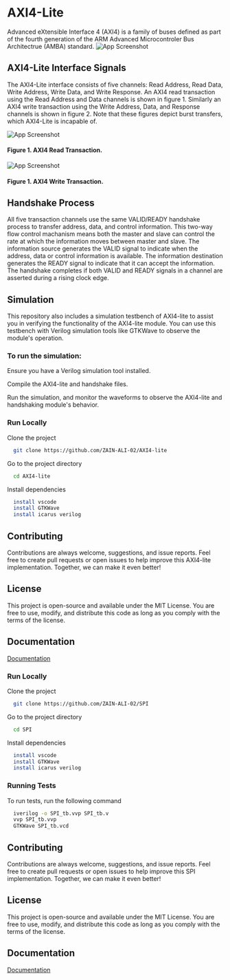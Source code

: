 # AXI4-Lite
Advanced eXtensible Interface 4 (AXI4) is a family of buses defined as part of the fourth generation of the ARM Advanced Microcontroler Bus Architectrue (AMBA) standard.
![App Screenshot](https://embeddedwala.com/uploads/images/202303/img_temp_640cdacadfec43-51459922-42407762.png)


## AXI4-Lite Interface Signals
The AXI4-Lite interface consists of five channels: Read Address, Read Data, Write Address, Write Data, and Write Response. An AXI4 read transaction using the Read Address and Data channels is shown in figure 1. Similarly an AXI4 write transaction using the Write Address, Data, and Response channels is shown in figure 2. Note that these figures depict burst transfers, which AXI4-Lite is incapable of.

![App Screenshot](https://www.realdigital.org/img/cede9613613d73fe3cf53fde7c215b73.png) 
#### Figure 1. AXI4 Read Transaction.  
![App Screenshot](https://www.realdigital.org/img/01b29efbcdc24d7feadbbb7c33cab5c5.png) 
#### Figure 1. AXI4 Write Transaction. 



## Handshake Process
All five transaction channels use the same VALID/READY handshake process to transfer address, data, and control information. This two-way flow control machanism means both the master and slave can control the rate at which the information moves between master and slave. The information source generates the VALID signal to indicate when the address, data or control information is available. The information destination generates the READY signal to indicate that it can accept the information. The handshake completes if both VALID and READY signals in a channel are asserted during a rising clock edge.

## Simulation
This repository also includes a simulation testbench of AXI4-lite to assist you in verifying the functionality of the AXI4-lite module. You can use this testbench with Verilog simulation tools like GTKWave to observe the module's operation.

### To run the simulation:

Ensure you have a Verilog simulation tool installed.

Compile the AXI4-lite and handshake files.

Run the simulation, and monitor the waveforms to observe the AXI4-lite and handshaking module's behavior.
### Run Locally

Clone the project

```bash
  git clone https://github.com/ZAIN-ALI-02/AXI4-lite
```

Go to the project directory

```bash
  cd AXI4-lite
```

Install dependencies

```bash
  install vscode
  install GTKWave
  install icarus verilog
```

## Contributing

Contributions are always welcome, suggestions, and issue reports. Feel free to create pull requests or open issues to help improve this AXI4-lite implementation. Together, we can make it even better!

## License
This project is open-source and available under the MIT License. You are free to use, modify, and distribute this code as long as you comply with the terms of the license.

## Documentation

[Documentation](http://www.gstitt.ece.ufl.edu/courses/fall15/eel4720_5721/labs/refs/AXI4_specification.pdf)

### Run Locally

Clone the project

```bash
  git clone https://github.com/ZAIN-ALI-02/SPI
```

Go to the project directory

```bash
  cd SPI
```

Install dependencies

```bash
  install vscode
  install GTKWave
  install icarus verilog
```


###  Running Tests

To run tests, run the following command

```bash
  iverilog -o SPI_tb.vvp SPI_tb.v
  vvp SPI_tb.vvp
  GTKWave SPI_tb.vcd
```



## Contributing

Contributions are always welcome, suggestions, and issue reports. Feel free to create pull requests or open issues to help improve this SPI implementation. Together, we can make it even better!

## License
This project is open-source and available under the MIT License. You are free to use, modify, and distribute this code as long as you comply with the terms of the license.

## Documentation

[Documentation](https://en.wikipedia.org/wiki/Serial_Peripheral_Interface)

